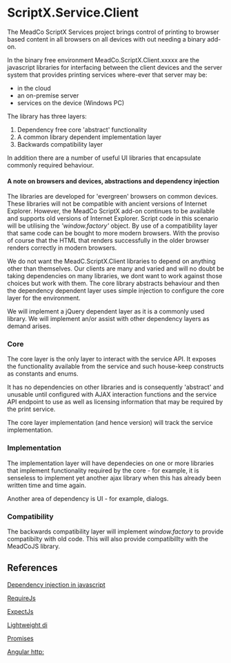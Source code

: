 
# ScriptX.Service.Client
The MeadCo ScriptX Services project brings control of printing to browser based content in all browsers on all devices with
out needing a binary add-on.

In the binary free environment MeadCo.ScriptX.Client.xxxxx are the javascript libraries for interfacing between the client devices 
and the server system that provides printing services where-ever that server may be:

* in the cloud
* an on-premise server
* services on the device (Windows PC)

The library has three layers:

1. Dependency free core 'abstract' functionality
2. A common library dependent implementation layer
3. Backwards compatibility layer

In addition there are a number of useful UI libraries that encapsulate commonly required behaviour.

#### A note on browsers and devices, abstractions and dependency injection

The libraries are developed for 'evergreen' browsers on common devices. These libraries will not be compatible with
ancient versions of Internet Explorer. However, the MeadCo ScriptX add-on continues to be available and supports old versions of Internet Explorer. 
Script code in this scenario will be utilising the *'window.factory'* object. By use of a compatibility layer that same code can be bought
to more modern browsers. With the proviso of course that the HTML that renders successfully in the older browser
renders correctly in modern browsers.

We do not want the MeadC.ScriptX.Client libraries to depend on anything other than themselves. Our clients are many and varied and will no doubt be 
taking dependencies on many libraries, we dont want to work against those choices but work with them. The core library abstracts behaviour
and then the dependency dependent layer uses simple injection to configure the core layer for the environment.

We will implement a jQuery dependent layer as it is a commonly used library. We will implement an/or assist with other dependency layers as 
demand arises.

### Core
The core layer is the only layer to interact with the service API. It exposes the functionality available from the service and such house-keep constructs as constants and enums.

It has no dependencies on other libraries and is consequently 'abstract' and unusable until configured with AJAX interaction functions and the service API endpoint 
to use as well as licensing information that may be required by the print service.

The core layer implementation (and hence version) will track the service implementation. 

### Implementation
The implementation layer will have dependecies on one or more libraries that implement functionality required by the core - for example, it is senseless to implement
yet another ajax library when this has already been written time and time again.

Another area of dependency is UI - for example, dialogs.

### Compatibility
The backwards compatibility layer will implement *window.factory* to provide compatibilty with old code. This will also provide compatibillty with the MeadCoJS library.

## References

[Dependency injection in javascript](http://krasimirtsonev.com/blog/article/Dependency-injection-in-JavaScript)

[RequireJs](http://requirejs.org/)

[ExpectJs](https://github.com/Automattic/expect.js)

[Lightweight di](https://nickqizhu.github.io/di.js/)

[Promises](https://developers.google.com/web/fundamentals/getting-started/primers/promises)

[Angular http:](https://docs.angularjs.org/api/ng/service/$http)
